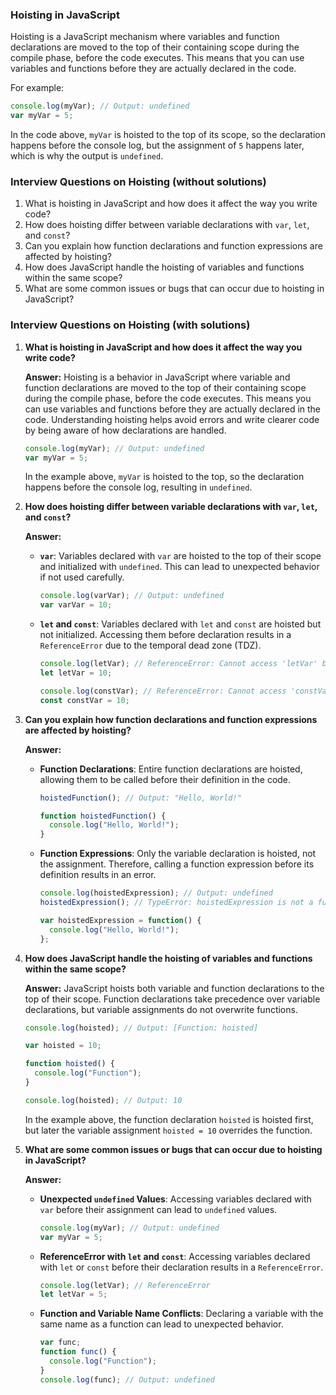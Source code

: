 ### Hoisting in JavaScript

Hoisting is a JavaScript mechanism where variables and function declarations are moved to the top of their containing scope during the compile phase, before the code executes. This means that you can use variables and functions before they are actually declared in the code.

For example:

```javascript
console.log(myVar); // Output: undefined
var myVar = 5;
```

In the code above, `myVar` is hoisted to the top of its scope, so the declaration happens before the console log, but the assignment of `5` happens later, which is why the output is `undefined`.

### Interview Questions on Hoisting (without solutions)

1. What is hoisting in JavaScript and how does it affect the way you write code?
2. How does hoisting differ between variable declarations with `var`, `let`, and `const`?
3. Can you explain how function declarations and function expressions are affected by hoisting?
4. How does JavaScript handle the hoisting of variables and functions within the same scope?
5. What are some common issues or bugs that can occur due to hoisting in JavaScript?

### Interview Questions on Hoisting (with solutions)

1. **What is hoisting in JavaScript and how does it affect the way you write code?**

   **Answer:**
   Hoisting is a behavior in JavaScript where variable and function declarations are moved to the top of their containing scope during the compile phase, before the code executes. This means you can use variables and functions before they are actually declared in the code. Understanding hoisting helps avoid errors and write clearer code by being aware of how declarations are handled.

   ```javascript
   console.log(myVar); // Output: undefined
   var myVar = 5;
   ```
   In the example above, `myVar` is hoisted to the top, so the declaration happens before the console log, resulting in `undefined`.

2. **How does hoisting differ between variable declarations with `var`, `let`, and `const`?**

   **Answer:**
   - **`var`**: Variables declared with `var` are hoisted to the top of their scope and initialized with `undefined`. This can lead to unexpected behavior if not used carefully.

     ```javascript
     console.log(varVar); // Output: undefined
     var varVar = 10;
     ```

   - **`let` and `const`**: Variables declared with `let` and `const` are hoisted but not initialized. Accessing them before declaration results in a `ReferenceError` due to the temporal dead zone (TDZ).

     ```javascript
     console.log(letVar); // ReferenceError: Cannot access 'letVar' before initialization
     let letVar = 10;

     console.log(constVar); // ReferenceError: Cannot access 'constVar' before initialization
     const constVar = 10;
     ```

3. **Can you explain how function declarations and function expressions are affected by hoisting?**

   **Answer:**
   - **Function Declarations**: Entire function declarations are hoisted, allowing them to be called before their definition in the code.

     ```javascript
     hoistedFunction(); // Output: "Hello, World!"

     function hoistedFunction() {
       console.log("Hello, World!");
     }
     ```

   - **Function Expressions**: Only the variable declaration is hoisted, not the assignment. Therefore, calling a function expression before its definition results in an error.

     ```javascript
     console.log(hoistedExpression); // Output: undefined
     hoistedExpression(); // TypeError: hoistedExpression is not a function

     var hoistedExpression = function() {
       console.log("Hello, World!");
     };
     ```

4. **How does JavaScript handle the hoisting of variables and functions within the same scope?**

   **Answer:**
   JavaScript hoists both variable and function declarations to the top of their scope. Function declarations take precedence over variable declarations, but variable assignments do not overwrite functions.

   ```javascript
   console.log(hoisted); // Output: [Function: hoisted]

   var hoisted = 10;

   function hoisted() {
     console.log("Function");
   }

   console.log(hoisted); // Output: 10
   ```
   In the example above, the function declaration `hoisted` is hoisted first, but later the variable assignment `hoisted = 10` overrides the function.

5. **What are some common issues or bugs that can occur due to hoisting in JavaScript?**

   **Answer:**
   - **Unexpected `undefined` Values**: Accessing variables declared with `var` before their assignment can lead to `undefined` values.

     ```javascript
     console.log(myVar); // Output: undefined
     var myVar = 5;
     ```

   - **ReferenceError with `let` and `const`**: Accessing variables declared with `let` or `const` before their declaration results in a `ReferenceError`.

     ```javascript
     console.log(letVar); // ReferenceError
     let letVar = 5;
     ```

   - **Function and Variable Name Conflicts**: Declaring a variable with the same name as a function can lead to unexpected behavior.

     ```javascript
     var func;
     function func() {
       console.log("Function");
     }
     console.log(func); // Output: undefined
     ```

